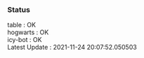 ### Status


table : OK  
hogwarts : OK  
icy-bot : OK  
Latest Update : 2021-11-24 20:07:52.050503
